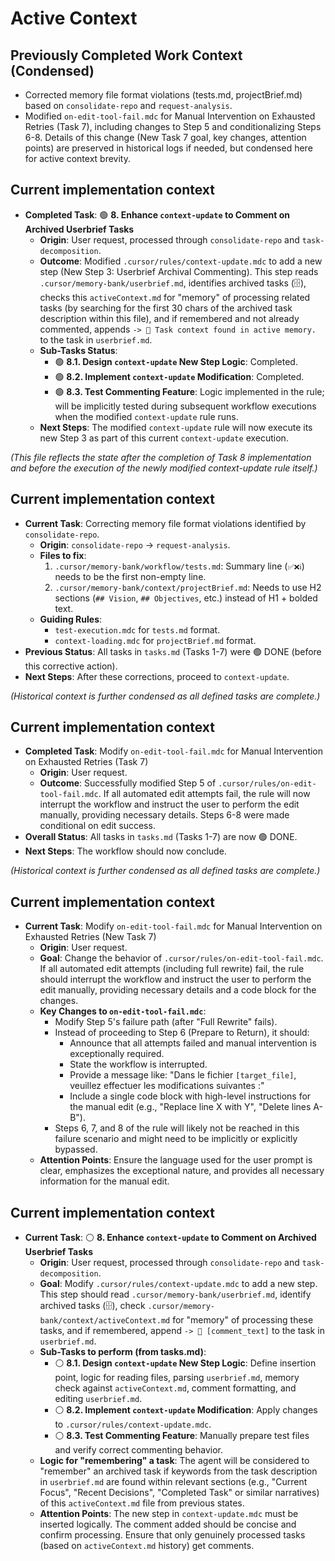 # Active Context

## Previously Completed Work Context (Condensed)
- Corrected memory file format violations (tests.md, projectBrief.md) based on `consolidate-repo` and `request-analysis`.
- Modified `on-edit-tool-fail.mdc` for Manual Intervention on Exhausted Retries (Task 7), including changes to Step 5 and conditionalizing Steps 6-8. Details of this change (New Task 7 goal, key changes, attention points) are preserved in historical logs if needed, but condensed here for active context brevity.

## Current implementation context
- **Completed Task**: 🟢 **8. Enhance `context-update` to Comment on Archived Userbrief Tasks**
    - **Origin**: User request, processed through `consolidate-repo` and `task-decomposition`.
    - **Outcome**: Modified `.cursor/rules/context-update.mdc` to add a new step (New Step 3: Userbrief Archival Commenting). This step reads `.cursor/memory-bank/userbrief.md`, identifies archived tasks (🗄️), checks this `activeContext.md` for "memory" of processing related tasks (by searching for the first 30 chars of the archived task description within this file), and if remembered and not already commented, appends `-> 🧠 Task context found in active memory.` to the task in `userbrief.md`.
    - **Sub-Tasks Status**:
        - 🟢 **8.1. Design `context-update` New Step Logic**: Completed.
        - 🟢 **8.2. Implement `context-update` Modification**: Completed.
        - 🟢 **8.3. Test Commenting Feature**: Logic implemented in the rule; will be implicitly tested during subsequent workflow executions when the modified `context-update` rule runs.
    - **Next Steps**: The modified `context-update` rule will now execute its new Step 3 as part of this current `context-update` execution.

*(This file reflects the state after the completion of Task 8 implementation and before the execution of the newly modified context-update rule itself.)*

## Current implementation context
- **Current Task**: Correcting memory file format violations identified by `consolidate-repo`.
    - **Origin**: `consolidate-repo` -> `request-analysis`.
    - **Files to fix**:
        1.  `.cursor/memory-bank/workflow/tests.md`: Summary line (`✅❌ℹ️`) needs to be the first non-empty line.
        2.  `.cursor/memory-bank/context/projectBrief.md`: Needs to use H2 sections (`## Vision`, `## Objectives`, etc.) instead of H1 + bolded text.
    - **Guiding Rules**:
        - `test-execution.mdc` for `tests.md` format.
        - `context-loading.mdc` for `projectBrief.md` format.
- **Previous Status**: All tasks in `tasks.md` (Tasks 1-7) were 🟢 DONE (before this corrective action).
- **Next Steps**: After these corrections, proceed to `context-update`.

*(Historical context is further condensed as all defined tasks are complete.)*

## Current implementation context
- **Completed Task**: Modify `on-edit-tool-fail.mdc` for Manual Intervention on Exhausted Retries (Task 7)
    - **Origin**: User request.
    - **Outcome**: Successfully modified Step 5 of `.cursor/rules/on-edit-tool-fail.mdc`. If all automated edit attempts fail, the rule will now interrupt the workflow and instruct the user to perform the edit manually, providing necessary details. Steps 6-8 were made conditional on edit success.
- **Overall Status**: All tasks in `tasks.md` (Tasks 1-7) are now 🟢 DONE.
- **Next Steps**: The workflow should now conclude.

*(Historical context is further condensed as all defined tasks are complete.)*

## Current implementation context
- **Current Task**: Modify `on-edit-tool-fail.mdc` for Manual Intervention on Exhausted Retries (New Task 7)
    - **Origin**: User request.
    - **Goal**: Change the behavior of `.cursor/rules/on-edit-tool-fail.mdc`. If all automated edit attempts (including full rewrite) fail, the rule should interrupt the workflow and instruct the user to perform the edit manually, providing necessary details and a code block for the changes.
    - **Key Changes to `on-edit-tool-fail.mdc`**:
        - Modify Step 5's failure path (after "Full Rewrite" fails).
        - Instead of proceeding to Step 6 (Prepare to Return), it should:
            - Announce that all attempts failed and manual intervention is exceptionally required.
            - State the workflow is interrupted.
            - Provide a message like: "Dans le fichier `[target_file]`, veuillez effectuer les modifications suivantes :"
            - Include a single code block with high-level instructions for the manual edit (e.g., "Replace line X with Y", "Delete lines A-B").
        - Steps 6, 7, and 8 of the rule will likely not be reached in this failure scenario and might need to be implicitly or explicitly bypassed.
    - **Attention Points**: Ensure the language used for the user prompt is clear, emphasizes the exceptional nature, and provides all necessary information for the manual edit.

## Current implementation context
- **Current Task**: ⚪️ **8. Enhance `context-update` to Comment on Archived Userbrief Tasks**
    - **Origin**: User request, processed through `consolidate-repo` and `task-decomposition`.
    - **Goal**: Modify `.cursor/rules/context-update.mdc` to add a new step. This step should read `.cursor/memory-bank/userbrief.md`, identify archived tasks (🗄️), check `.cursor/memory-bank/context/activeContext.md` for "memory" of processing these tasks, and if remembered, append `-> 🧠 [comment_text]` to the task in `userbrief.md`.
    - **Sub-Tasks to perform (from tasks.md)**:
        - ⚪️ **8.1. Design `context-update` New Step Logic**: Define insertion point, logic for reading files, parsing `userbrief.md`, memory check against `activeContext.md`, comment formatting, and editing `userbrief.md`.
        - ⚪️ **8.2. Implement `context-update` Modification**: Apply changes to `.cursor/rules/context-update.mdc`.
        - ⚪️ **8.3. Test Commenting Feature**: Manually prepare test files and verify correct commenting behavior.
    - **Logic for "remembering" a task**: The agent will be considered to "remember" an archived task if keywords from the task description in `userbrief.md` are found within relevant sections (e.g., "Current Focus", "Recent Decisions", "Completed Task" or similar narratives) of this `activeContext.md` file from previous states.
    - **Attention Points**: The new step in `context-update.mdc` must be inserted logically. The comment added should be concise and confirm processing. Ensure that only genuinely processed tasks (based on `activeContext.md` history) get comments.